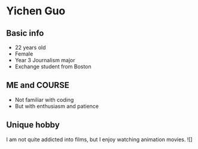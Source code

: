 # Yichen Guo 
## Basic info
* 22 years old
* Female
* Year 3 Journalism major
* Exchange student from Boston

## ME and COURSE
* Not familiar with coding
* But with enthusiasm and patience

## Unique hobby
I am not quite addicted into films, but I enjoy watching animation movies.
![]
